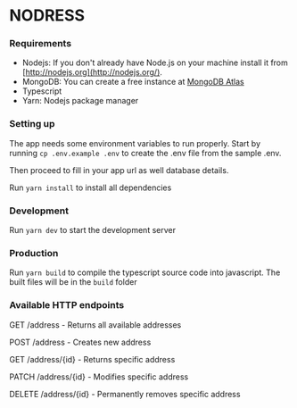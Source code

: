 # NODRESS

### Requirements

- Nodejs: If you don't already have Node.js on your machine install it from [http://nodejs.org](http://nodejs.org/).
- MongoDB: You can create a free instance at [MongoDB Atlas](https://www.mongodb.com/cloud/atlas/register?v=1)
- Typescript
- Yarn: Nodejs package manager

### Setting up

The app needs some environment variables to run properly. Start by running `cp .env.example .env` to create the .env file from the sample .env.

Then proceed to fill in your app url as well database details.

Run `yarn install` to install all dependencies

### Development

Run `yarn dev` to start the development server

### Production

Run `yarn build` to compile the typescript source code into javascript. The built files will be in the `build` folder

### Available HTTP endpoints

GET /address - Returns all available addresses


POST /address - Creates new address


GET /address/{id} - Returns specific address


PATCH /address/{id} - Modifies specific address


DELETE /address/{id} - Permanently removes specific address
